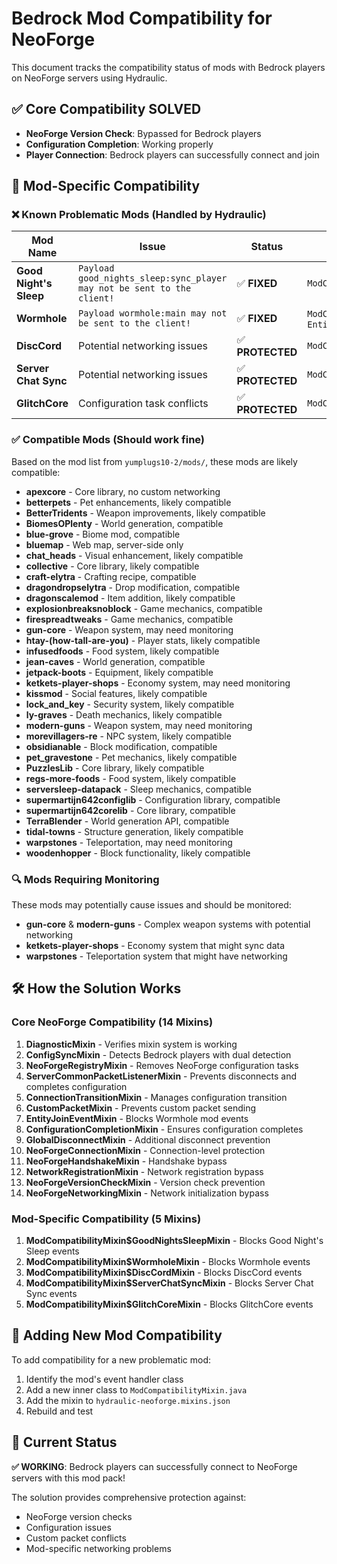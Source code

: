 # Bedrock Mod Compatibility for NeoForge

This document tracks the compatibility status of mods with Bedrock players on NeoForge servers using Hydraulic.

## ✅ Core Compatibility SOLVED
- **NeoForge Version Check**: Bypassed for Bedrock players
- **Configuration Completion**: Working properly
- **Player Connection**: Bedrock players can successfully connect and join

## 🔧 Mod-Specific Compatibility

### ❌ Known Problematic Mods (Handled by Hydraulic)

| Mod Name | Issue | Status | Solution |
|----------|-------|---------|----------|
| **Good Night's Sleep** | `Payload good_nights_sleep:sync_player may not be sent to the client!` | ✅ **FIXED** | `ModCompatibilityMixin$GoodNightsSleepMixin` |
| **Wormhole** | `Payload wormhole:main may not be sent to the client!` | ✅ **FIXED** | `ModCompatibilityMixin$WormholeMixin` + `EntityJoinEventMixin` |
| **DiscCord** | Potential networking issues | ✅ **PROTECTED** | `ModCompatibilityMixin$DiscCordMixin` |
| **Server Chat Sync** | Potential networking issues | ✅ **PROTECTED** | `ModCompatibilityMixin$ServerChatSyncMixin` |
| **GlitchCore** | Configuration task conflicts | ✅ **PROTECTED** | `ModCompatibilityMixin$GlitchCoreMixin` |

### ✅ Compatible Mods (Should work fine)

Based on the mod list from `yumplugs10-2/mods/`, these mods are likely compatible:

- **apexcore** - Core library, no custom networking
- **betterpets** - Pet enhancements, likely compatible
- **BetterTridents** - Weapon improvements, likely compatible
- **BiomesOPlenty** - World generation, compatible
- **blue-grove** - Biome mod, compatible
- **bluemap** - Web map, server-side only
- **chat_heads** - Visual enhancement, likely compatible
- **collective** - Core library, likely compatible
- **craft-elytra** - Crafting recipe, compatible
- **dragondropselytra** - Drop modification, compatible
- **dragonscalemod** - Item addition, likely compatible
- **explosionbreaksnoblock** - Game mechanics, compatible
- **firespreadtweaks** - Game mechanics, compatible
- **gun-core** - Weapon system, may need monitoring
- **htay-(how-tall-are-you)** - Player stats, likely compatible
- **infusedfoods** - Food system, likely compatible
- **jean-caves** - World generation, compatible
- **jetpack-boots** - Equipment, likely compatible
- **ketkets-player-shops** - Economy system, may need monitoring
- **kissmod** - Social features, likely compatible
- **lock_and_key** - Security system, likely compatible
- **ly-graves** - Death mechanics, likely compatible
- **modern-guns** - Weapon system, may need monitoring
- **morevillagers-re** - NPC system, likely compatible
- **obsidianable** - Block modification, compatible
- **pet_gravestone** - Pet mechanics, likely compatible
- **PuzzlesLib** - Core library, likely compatible
- **regs-more-foods** - Food system, likely compatible
- **serversleep-datapack** - Sleep mechanics, compatible
- **supermartijn642configlib** - Configuration library, compatible
- **supermartijn642corelib** - Core library, compatible
- **TerraBlender** - World generation API, compatible
- **tidal-towns** - Structure generation, likely compatible
- **warpstones** - Teleportation, may need monitoring
- **woodenhopper** - Block functionality, likely compatible

### 🔍 Mods Requiring Monitoring

These mods may potentially cause issues and should be monitored:

- **gun-core** & **modern-guns** - Complex weapon systems with potential networking
- **ketkets-player-shops** - Economy system that might sync data
- **warpstones** - Teleportation system that might have networking

## 🛠️ How the Solution Works

### Core NeoForge Compatibility (14 Mixins)
1. **DiagnosticMixin** - Verifies mixin system is working
2. **ConfigSyncMixin** - Detects Bedrock players with dual detection
3. **NeoForgeRegistryMixin** - Removes NeoForge configuration tasks
4. **ServerCommonPacketListenerMixin** - Prevents disconnects and completes configuration
5. **ConnectionTransitionMixin** - Manages configuration transition
6. **CustomPacketMixin** - Prevents custom packet sending
7. **EntityJoinEventMixin** - Blocks Wormhole mod events
8. **ConfigurationCompletionMixin** - Ensures configuration completes
9. **GlobalDisconnectMixin** - Additional disconnect prevention
10. **NeoForgeConnectionMixin** - Connection-level protection
11. **NeoForgeHandshakeMixin** - Handshake bypass
12. **NetworkRegistrationMixin** - Network registration bypass
13. **NeoForgeVersionCheckMixin** - Version check prevention
14. **NeoForgeNetworkingMixin** - Network initialization bypass

### Mod-Specific Compatibility (5 Mixins)
1. **ModCompatibilityMixin$GoodNightsSleepMixin** - Blocks Good Night's Sleep events
2. **ModCompatibilityMixin$WormholeMixin** - Blocks Wormhole events
3. **ModCompatibilityMixin$DiscCordMixin** - Blocks DiscCord events
4. **ModCompatibilityMixin$ServerChatSyncMixin** - Blocks Server Chat Sync events
5. **ModCompatibilityMixin$GlitchCoreMixin** - Blocks GlitchCore events

## 📝 Adding New Mod Compatibility

To add compatibility for a new problematic mod:

1. Identify the mod's event handler class
2. Add a new inner class to `ModCompatibilityMixin.java`
3. Add the mixin to `hydraulic-neoforge.mixins.json`
4. Rebuild and test

## 🎯 Current Status

**✅ WORKING**: Bedrock players can successfully connect to NeoForge servers with this mod pack!

The solution provides comprehensive protection against:
- NeoForge version checks
- Configuration issues
- Custom packet conflicts
- Mod-specific networking problems
